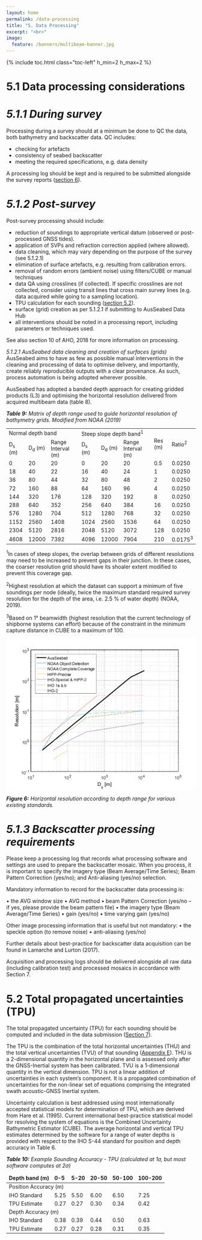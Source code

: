 ```yaml
---
layout: home
permalink: /data-processing
title: "5. Data Processing"
excerpt: "<br>"
image:
  feature: /banners/multibeam-banner.jpg
---
```

{% include toc.html class="toc-left" h_min=2 h_max=2 %}

# 5.1 Data processing considerations
# _5.1.1 During survey_
Processing during a survey should at a minimum be done to QC the data, both bathymetry and backscatter data. QC includes:
*   checking for artefacts
*   consistency of seabed backscatter
*   meeting the required specifications, e.g. data density

A processing log should be kept and is required to be submitted alongside the survey reports ([section 6](https://australian-multibeam-guidelines.github.io/reports)).

# _5.1.2 Post-survey_
Post-survey processing should include:
*   reduction of soundings to appropriate vertical datum (observed or post-processed GNSS tides).
*   application of SVPs and refraction correction applied (where allowed).
*   data cleaning, which may vary depending on the purpose of the survey (see 5.1.2.1)
*   elimination of surface artefacts, e.g. resulting from calibration errors.
*   removal of random errors (ambient noise) using filters/CUBE or manual techniques
*   data QA using crosslines (if collected). If specific crosslines are not collected, consider using transit lines that cross main survey lines (e.g. data acquired while going to a sampling location).
*   TPU calculation for each sounding ([section 5.2](https://australian-multibeam-guidelines.github.io/data-processing#52-total-propagated-uncertainties-tpu)).
*   surface (grid) creation as per 5.1.2.1 if submitting to AusSeabed Data Hub
*   all interventions should be noted in a processing report, including parameters or techniques used.

See also section 10 of AHO, 2018 for more information on processing.

_5.1.2.1 AusSeabed data cleaning and creation of surfaces (grids)_
AusSeabed aims to have as few as possible manual interventions in the cleaning and processing of data to optimise delivery, and importantly, create reliably reproducible outputs with a clear provenance. As such, process automation is being adopted wherever possible. 

AusSeabed has adopted a banded depth approach for creating gridded products (L3) and optimising the horizontal resolution delivered from acquired multibeam data (table 8).

_**Table 9:** Matrix of depth range used to guide horizontal resolution of bathymetry grids. Modified from NOAA (2019)_

<table>
  <tr>
   <td colspan="3" >Normal depth band
   </td>
   <td colspan="3" >Steep slope depth band<sup>1</sup>
   </td>
   <td rowspan="2" >Res (m)
   </td>
   <td rowspan="2" >Ratio<sup>2</sup>
   </td>
  </tr>
  <tr>
   <td>D<sub>s</sub> (m)
   </td>
   <td>D<sub>d</sub> (m)
   </td>
   <td>Range Interval (m)
   </td>
   <td>D<sub>s</sub> (m)
   </td>
   <td>D<sub>d</sub> (m)
   </td>
   <td>Range Interval (m)
   </td>
  </tr>
  <tr>
   <td>0
   </td>
   <td>20
   </td>
   <td>20
   </td>
   <td>0
   </td>
   <td>20
   </td>
   <td>20
   </td>
   <td>0.5
   </td>
   <td>0.0250
   </td>
  </tr>
  <tr>
   <td>18
   </td>
   <td>40
   </td>
   <td>22
   </td>
   <td>16
   </td>
   <td>40
   </td>
   <td>24
   </td>
   <td>1
   </td>
   <td>0.0250
   </td>
  </tr>
  <tr>
   <td>36
   </td>
   <td>80
   </td>
   <td>44
   </td>
   <td>32
   </td>
   <td>80
   </td>
   <td>48
   </td>
   <td>2
   </td>
   <td>0.0250
   </td>
  </tr>
  <tr>
   <td>72
   </td>
   <td>160
   </td>
   <td>88
   </td>
   <td>64
   </td>
   <td>160
   </td>
   <td>96
   </td>
   <td>4
   </td>
   <td>0.0250
   </td>
  </tr>
  <tr>
   <td>144
   </td>
   <td>320
   </td>
   <td>176
   </td>
   <td>128
   </td>
   <td>320
   </td>
   <td>192
   </td>
   <td>8
   </td>
   <td>0.0250
   </td>
  </tr>
  <tr>
   <td>288
   </td>
   <td>640
   </td>
   <td>352
   </td>
   <td>256
   </td>
   <td>640
   </td>
   <td>384
   </td>
   <td>16
   </td>
   <td>0.0250
   </td>
  </tr>
  <tr>
   <td>576
   </td>
   <td>1280
   </td>
   <td>704
   </td>
   <td>512
   </td>
   <td>1280
   </td>
   <td>768
   </td>
   <td>32
   </td>
   <td>0.0250
   </td>
  </tr>
  <tr>
   <td>1152
   </td>
   <td>2560
   </td>
   <td>1408
   </td>
   <td>1024
   </td>
   <td>2560
   </td>
   <td>1536
   </td>
   <td>64
   </td>
   <td>0.0250
   </td>
  </tr>
  <tr>
   <td>2304
   </td>
   <td>5120
   </td>
   <td>2816
   </td>
   <td>2048
   </td>
   <td>5120
   </td>
   <td>3072
   </td>
   <td>128
   </td>
   <td>0.0250
   </td>
  </tr>
  <tr>
   <td>4608
   </td>
   <td>12000
   </td>
   <td>7392
   </td>
   <td>4096
   </td>
   <td>12000
   </td>
   <td>7904
   </td>
   <td>210
   </td>
   <td>0.0175<sup>3</sup>
   </td>
  </tr>
</table>

<sup>1</sup>In cases of steep slopes, the overlap between grids of different resolutions may need to be increased to prevent gaps in their junction. In these cases, the coarser resolution grid should have its shoaler extent modified to prevent this coverage gap.

<sup>2</sup>Highest resolution at which the dataset can support a minimum of five soundings per node (ideally, twice the maximum standard required survey resolution for the depth of the area, i.e. 2.5 % of water depth) (NOAA, 2019).

<sup>3</sup>Based on 1° beamwidth (highest resolution that the current technology of shipborne systems can effort) because of the constraint in the minimum capture distance in CUBE to a maximum of 100.

![alt_text](images/figures/figure6.png "image_tooltip")

_**Figure 6:** Horizontal resolution according to depth range for various existing standards._

# _5.1.3 Backscatter processing requirements_ 
Please keep a processing log that records what processing software and settings are used to prepare the backscatter mosaic. When you process, it is important to specify the imagery type (Beam Average/Time Series); Beam Pattern Correction (yes/no); and Anti-aliasing (yes/no) selection.

Mandatory information to record for the backscatter data processing is:

•	the AVG window size 
•	AVG method
•	beam Pattern Correction (yes/no – if yes, please provide the beam pattern file)
•	the imagery type (Beam Average/Time Series)
•	gain (yes/no)
•	time varying gain (yes/no)

Other image processing information that is useful but not mandatory:
•	the speckle option (to remove noise)
•	anti-aliasing (yes/no) 

Further details about best-practice for backscatter data acquisition can be found in Lamarche and Lurton (2017).

Acquisition and processing logs should be delivered alongside all raw data (including calibration test) and processed mosaics in accordance with Section 7.

# 5.2 Total propagated uncertainties (TPU)
The total propagated uncertainty (TPU) for each sounding should be computed and included in the data submission ([Section 7](https://australian-multibeam-guidelines.github.io/data-release)).

The TPU is the combination of the total horizontal uncertainties (THU) and the total vertical uncertainties (TVU) of that sounding ([Appendix E](https://australian-multibeam-guidelines.github.io/appendices#appendix-e--total-propagated-uncertainties)). THU is a 2-dimensional quantity in the horizontal plane and is assessed only after the GNSS-Inertial system has been calibrated. TVU is a 1-dimensional quantity in the vertical dimension. TPU is not a linear addition of uncertainties in each system’s component. It is a propagated combination of uncertainties for the non-linear set of equations comprising the integrated swath acoustic-GNSS Inertial system. 

Uncertainty calculation is best addressed using most internationally accepted statistical models for determination of TPU, which are derived from Hare et al. (1995).  Current international best-practice statistical model for resolving the system of equations is the Combined Uncertainty Bathymetric Estimator (CUBE). The average horizontal and vertical TPU estimates determined by the software for a range of water depths is provided with respect to the IHO S-44 standard for position and depth accuracy in Table 6. 

_**Table 10:** Example Sounding Accuracy - TPU (calculated at 1σ, but most software computes at 2σ)_

<table>
<thead>
  <tr>
   <td><strong>Depth band (m)</strong>
   </td>
   <td><strong>0-5</strong>
   </td>
   <td><strong>5-20</strong>
   </td>
   <td><strong>20-50</strong>
   </td>
   <td><strong>50-100</strong>
   </td>
   <td><strong>100-200</strong>
   </td>
  </tr>
  </thead>
  <tbody>
  <tr>
   <td colspan="6" >Position Accuracy (m)
   </td>
  </tr>
  <tr>
   <td>IHO Standard
   </td>
   <td>5.25
   </td>
   <td>5.50
   </td>
   <td>6.00
   </td>
   <td>6.50
   </td>
   <td>7.25
   </td>
  </tr>
  <tr>
   <td>TPU Estimate
   </td>
   <td>0.27
   </td>
   <td>0.27
   </td>
   <td>0.30
   </td>
   <td>0.34
   </td>
   <td>0.42
   </td>
  </tr>
  <tr>
   <td colspan="6" >Depth Accuracy (m)
   </td>
  </tr>
  <tr>
   <td>IHO Standard
   </td>
   <td>0.38
   </td>
   <td>0.39
   </td>
   <td>0.44
   </td>
   <td>0.50
   </td>
   <td>0.63
   </td>
  </tr>
  <tr>
   <td>TPU Estimate
   </td>
   <td>0.27
   </td>
   <td>0.27
   </td>
   <td>0.28
   </td>
   <td>0.31
   </td>
   <td>0.35
   </td>
  </tr>
 </tbody>
</table>
